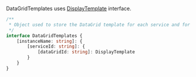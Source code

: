 DataGridTemplates uses [DisplayTemplate](#displaytemplate) interface.

```typescript
/**
 * Object used to store the DataGrid template for each service and for each user.
 */
interface DataGridTemplates {
    [instanceName: string]: {
        [serviceId: string]: {
            [dataGridId: string]: DisplayTemplate
        }
    }
}
```